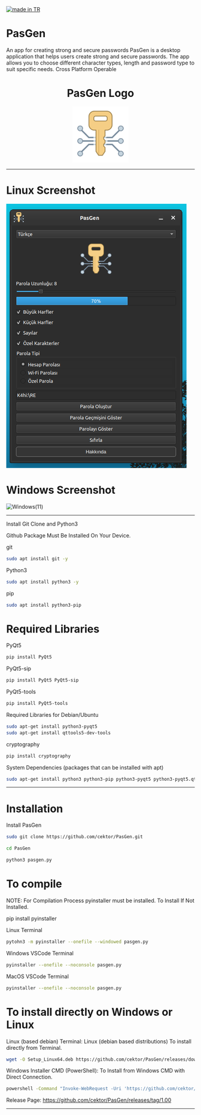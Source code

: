 <a href="https://github.com/pedromxavier/flag-badges">
    <img src="https://raw.githubusercontent.com/pedromxavier/flag-badges/main/badges/TR.svg" alt="made in TR">
</a>

# PasGen
An app for creating strong and secure passwords  PasGen is a desktop application that helps users create strong and secure passwords.  The app allows you to choose different character types, length and password type to suit specific needs. Cross Platform Operable

<h1 align="center">PasGen Logo</h1>

<p align="center">
  <img src="pasgenlo.png" alt="PasGen Logo" width="150" height="150">
</p>


----------------------

# Linux Screenshot
![Linux(pardus)](screenshot/pasgen_linux.png)  

# Windows Screenshot
![Windows(11)](screenshot/pasgen_windowsv1.png) 

--------------------
Install Git Clone and Python3

Github Package Must Be Installed On Your Device.

git
```bash
sudo apt install git -y
```

Python3
```bash
sudo apt install python3 -y 

```

pip
```bash
sudo apt install python3-pip

```

# Required Libraries

PyQt5
```bash
pip install PyQt5
```
PyQt5-sip
```bash
pip install PyQt5 PyQt5-sip
```

PyQt5-tools
```bash
pip install PyQt5-tools
```

Required Libraries for Debian/Ubuntu
```bash
sudo apt-get install python3-pyqt5
sudo apt-get install qttools5-dev-tools
```

cryptography
```bash
pip install cryptography

```

System Dependencies (packages that can be installed with apt)
```bash
sudo apt-get install python3 python3-pip python3-pyqt5 python3-pyqt5.qtwebkit python3-pyqt5.qtsvg

```

----------------------------------


# Installation
Install PasGen

```bash
sudo git clone https://github.com/cektor/PasGen.git
```
```bash
cd PasGen
```

```bash
python3 pasgen.py

```

# To compile

NOTE: For Compilation Process pyinstaller must be installed. To Install If Not Installed.

pip install pyinstaller 

Linux Terminal 
```bash
pytohn3 -m pyinstaller --onefile --windowed pasgen.py
```

Windows VSCode Terminal 
```bash
pyinstaller --onefile --noconsole pasgen.py
```

MacOS VSCode Terminal 
```bash
pyinstaller --onefile --noconsole pasgen.py
```

# To install directly on Windows or Linux


Linux (based debian) Terminal: Linux (debian based distributions) To install directly from Terminal.
```bash
wget -O Setup_Linux64.deb https://github.com/cektor/PasGen/releases/download/1.00/Setup_Linux64.deb && sudo apt install ./Setup_Linux64.deb && sudo apt-get install -f -y
```

Windows Installer CMD (PowerShell): To Install from Windows CMD with Direct Connection.
```bash
powershell -Command "Invoke-WebRequest -Uri 'https://github.com/cektor/PasGen/releases/download/1.00/Setup_Win64.exe' -OutFile 'Setup_Win64.exe'" && start /wait Setup_Win64.exe
```

Release Page: https://github.com/cektor/PasGen/releases/tag/1.00

----------------------------------
